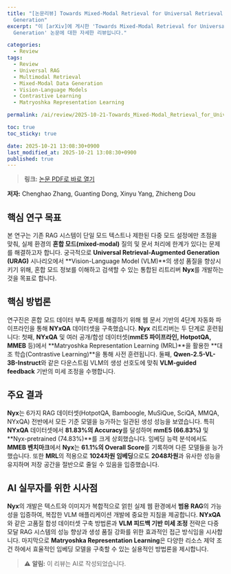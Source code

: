 ```yaml
---
title: "[논문리뷰] Towards Mixed-Modal Retrieval for Universal Retrieval-Augmented
  Generation"
excerpt: "이 [arXiv]에 게시한 'Towards Mixed-Modal Retrieval for Universal Retrieval-Augmented
  Generation' 논문에 대한 자세한 리뷰입니다."

categories:
  - Review
tags:
  - Review
  - Universal RAG
  - Multimodal Retrieval
  - Mixed-Modal Data Generation
  - Vision-Language Models
  - Contrastive Learning
  - Matryoshka Representation Learning

permalink: /ai/review/2025-10-21-Towards_Mixed-Modal_Retrieval_for_Universal_Retrieval-Augmented_Generation/

toc: true
toc_sticky: true

date: 2025-10-21 13:08:30+0900
last_modified_at: 2025-10-21 13:08:30+0900
published: true
---
```

> **링크:** [논문 PDF로 바로 열기](https://arxiv.org/abs/2510.17354)

**저자:** Chenghao Zhang, Guanting Dong, Xinyu Yang, Zhicheng Dou



## 핵심 연구 목표
본 연구는 기존 RAG 시스템이 단일 모드 텍스트나 제한된 다중 모드 설정에만 초점을 맞춰, 실제 환경의 **혼합 모드(mixed-modal)** 질의 및 문서 처리에 한계가 있다는 문제를 해결하고자 합니다. 궁극적으로 **Universal Retrieval-Augmented Generation (URAG)** 시나리오에서 **Vision-Language Model (VLM)**의 생성 품질을 향상시키기 위해, 혼합 모드 정보를 이해하고 검색할 수 있는 통합된 리트리버 **Nyx**를 개발하는 것을 목표로 합니다.

## 핵심 방법론
연구진은 혼합 모드 데이터 부족 문제를 해결하기 위해 웹 문서 기반의 4단계 자동화 파이프라인을 통해 **NYxQA** 데이터셋을 구축했습니다. **Nyx** 리트리버는 두 단계로 훈련됩니다: 첫째, **NYxQA** 및 여러 공개/합성 데이터셋(**mmE5 파이프라인, HotpotQA, MMEB** 등)에서 **Matryoshka Representation Learning (MRL)**을 활용한 **대조 학습(Contrastive Learning)**을 통해 사전 훈련됩니다. 둘째, **Qwen-2.5-VL-3B-Instruct**와 같은 다운스트림 VLM의 생성 선호도에 맞춰 **VLM-guided feedback** 기반의 미세 조정을 수행합니다.

## 주요 결과
**Nyx**는 6가지 RAG 데이터셋(HotpotQA, Bamboogle, MuSiQue, SciQA, MMQA, NYxQA) 전반에서 모든 기준 모델을 능가하는 일관된 생성 성능을 보였습니다. 특히 **NYxQA** 데이터셋에서 **81.83%의 Accuracy**를 달성하며 **mmE5 (66.83%)** 및 **Nyx-pretrained (74.83%)**를 크게 상회했습니다. 임베딩 능력 분석에서도 **MMEB 벤치마크**에서 **Nyx**는 **61.1%의 Overall Score**를 기록하며 다른 모델들을 능가했습니다. 또한 **MRL**의 적용으로 **1024차원 임베딩**으로도 **2048차원**과 유사한 성능을 유지하며 저장 공간을 절반으로 줄일 수 있음을 입증했습니다.

## AI 실무자를 위한 시사점
**Nyx**의 개발은 텍스트와 이미지가 복합적으로 얽힌 실제 웹 환경에서 **범용 RAG**의 가능성을 입증하여, 복잡한 VLM 애플리케이션 개발에 중요한 지침을 제공합니다. **NYxQA**와 같은 고품질 합성 데이터셋 구축 방법론과 **VLM 피드백 기반 미세 조정** 전략은 다중 모달 RAG 시스템의 성능 향상과 생성 품질 강화를 위한 효과적인 접근 방식임을 시사합니다. 마지막으로 **Matryoshka Representation Learning**은 다양한 리소스 제약 조건 하에서 효율적인 임베딩 모델을 구축할 수 있는 실용적인 방법론을 제시합니다.

> ⚠️ **알림:** 이 리뷰는 AI로 작성되었습니다.